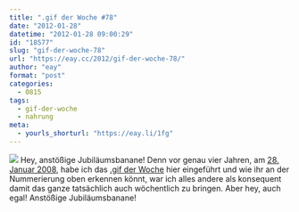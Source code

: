 ```yaml
---
title: ".gif der Woche #78"
date: "2012-01-28"
datetime: "2012-01-28 09:00:29"
id: "18577"
slug: "gif-der-woche-78"
url: "https://eay.cc/2012/gif-der-woche-78/"
author: "eay"
format: "post"
categories:
  - 0815
tags:
  - gif-der-woche
  - nahrung
meta:
  - yourls_shorturl: "https://eay.li/1fg"
---
```


![](https://eay.cc/uploads/2012/banane.gif) Hey, anstößige Jubiläumsbanane! Denn vor genau vier Jahren, am [28\. Januar 2008](//eay.cc/2008/gif-der-woche-1/), habe ich das [.gif der Woche](//eay.cc/tag/gif-der-woche/) hier eingeführt und wie ihr an der Nummerierung oben erkennen könnt, war ich alles andere als konsequent damit das ganze tatsächlich auch wöchentlich zu bringen. Aber hey, auch egal! Anstößige Jubiläumsbanane!
